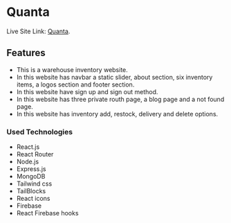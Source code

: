 # Quanta

Live Site Link: [Quanta]().

## Features

* This is a warehouse inventory website.
* In this website has navbar a static slider, about section, six inventory items, a logos section and footer section.
* In this website have sign up and sign out method.
* In this website has three private routh page, a blog page and a not found page.
* In this website has inventory add, restock, delivery and delete options.

### Used Technologies

* React.js
* React Router
* Node.js
* Express.js
* MongoDB
* Tailwind css
* TailBlocks
* React icons
* Firebase
* React Firebase hooks
